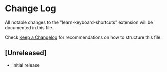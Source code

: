 # Change Log

All notable changes to the "learn-keyboard-shortcuts" extension will be documented in this file.

Check [Keep a Changelog](http://keepachangelog.com/) for recommendations on how to structure this file.

## [Unreleased]

- Initial release